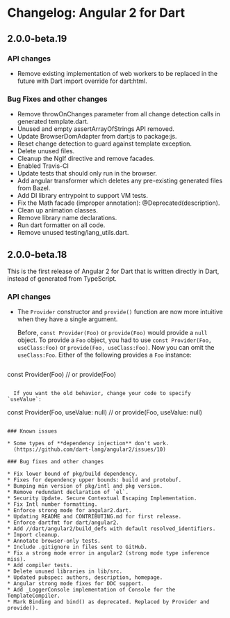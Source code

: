 # Changelog: Angular 2 for Dart

## 2.0.0-beta.19

### API changes

* Remove existing implementation of web workers to be replaced in the
  future with Dart import override for dart:html.

### Bug Fixes and other changes
* Remove throwOnChanges parameter from all change detection calls in
  generated template.dart.
* Unused and empty assertArrayOfStrings API removed.
* Update BrowserDomAdapter from dart:js to package:js.
* Reset change detection to guard against template exception.
* Delete unused files.
* Cleanup the NgIf directive and remove facades.
* Enabled Travis-CI
* Update tests that should only run in the browser.
* Add angular transformer which deletes any pre-existing generated files
  from Bazel.
* Add DI library entrypoint to support VM tests.
* Fix the Math facade (improper annotation): @Deprecated(description).
* Clean up animation classes.
* Remove library name declarations.
* Run dart formatter on all code.
* Remove unused testing/lang_utils.dart.


## 2.0.0-beta.18

This is the first release of Angular 2 for Dart that is written directly in
Dart, instead of generated from TypeScript.

<!-- ### Breaking changes -->

### API changes

* The `Provider` constructor and `provide()` function are now more intuitive
  when they have a single argument.

  Before, `const Provider(Foo)` or `provide(Foo)`
  would provide a `null` object.
  To provide a `Foo` object, you had to use `const Provider(Foo, useClass:Foo)`
  or `provide(Foo, useClass:Foo)`.
  Now you can omit the `useClass:Foo`.
  Either of the following provides a `Foo` instance:

  ```
const Provider(Foo)
// or
provide(Foo)
```

  If you want the old behavior, change your code to specify `useValue`:

   ```
const Provider(Foo, useValue: null)
// or
provide(Foo, useValue: null)
```

### Known issues

* Some types of **dependency injection** don't work.
  (https://github.com/dart-lang/angular2/issues/10)

### Bug fixes and other changes

* Fix lower bound of pkg/build dependency.
* Fixes for dependency upper bounds: build and protobuf.
* Bumping min version of pkg/intl and pkg version.
* Remove redundant declaration of `el`.
* Security Update. Secure Contextual Escaping Implementation.
* Fix Intl number formatting.
* Enforce strong mode for angular2.dart.
* Updating README and CONTRIBUTING.md for first release.
* Enforce dartfmt for dart/angular2.
* Add //dart/angular2/build_defs with default resolved_identifiers.
* Import cleanup.
* Annotate browser-only tests.
* Include .gitignore in files sent to GitHub.
* Fix a strong mode error in angular2 (strong mode type inference miss).
* Add compiler tests.
* Delete unused libraries in lib/src.
* Updated pubspec: authors, description, homepage.
* Angular strong mode fixes for DDC support.
* Add _LoggerConsole implementation of Console for the TemplateCompiler.
* Mark Binding and bind() as deprecated. Replaced by Provider and provide().
